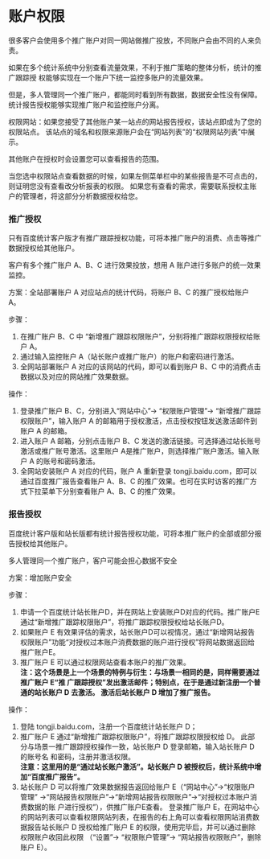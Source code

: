 # 账户权限
很多客户会使用多个推广账户对同一网站做推广投放，不同账户会由不同的人来负责。

如果在多个统计系统中分别查看流量效果，不利于推广策略的整体分析，统计的推广跟踪授
权能够实现在一个账户下统一监控多账户的流量效果。

但是，多人管理同一个推广账户，都能同时看到所有数据，数据安全性没有保障。统计报告授权能够实现推广账户和监控账户分离。

权限网站：如果您接受了其他账户某一站点的网站报告授权，该站点即成为了您的权限站点。 该站点的域名和权限来源账户会在“网站列表”的“权限网站列表”中展示。

其他账户在授权时会设置您可以查看报告的范围。

当您选中权限站点查看数据的时候，如果左侧菜单栏中的某些报告是不可点击的，则证明您没有查看改分析报表的权限。
如果您有查看的需求，需要联系授权主账户的管理者，将这部分分析数据授权给您。

### 推广授权
只有百度统计客户版才有推广跟踪授权功能，可将本推广账户的消费、点击等推广数据授权给其他账户。

客户有多个推广账户 A、B、C 进行效果投放，想用 A 账户进行多账户的统一效果监控。

方案：全站部署账户 A 对应站点的统计代码，将账户 B、C 的推广授权给账户 A。

步骤：
1. 在推广账户 B、C 中 “新增推广跟踪权限账户”，分别将推广跟踪权限授权给账户 A。
2. 通过输入监控账户 A（站长账户或推广账户）的账户和密码进行激活。
3. 全网站部署账户 A 对应的该网站的代码，即可以看到账户 B、C 中的消费点击数据以及对应的网站推广效果数据。

操作：
1. 登录推广账户 B、C，分别进入“网站中心”-> “权限账户管理”-> “新增推广跟踪权限账户”，输入账户 A 的邮箱用于授权激活，点击授权按钮发送激活邮件到账户 A 的邮箱。
2. 进入账户 A 邮箱，分别点击账户 B、C 发送的激活链接。可选择通过站长账号激活或推广账号激活。这里账户 A是推广账户，则选择推广账户激活。输入账户 A 的账号和密码激活。
3. 全网站安装账户 A 对应的代码，账户 A 重新登录 tongji.baidu.com，即可以通过百度推广报告查看账户 A、B、C 的推广效果。也可在实时访客的推广方式下拉菜单下分别查看账户 A、B、C 的推广效果。

### 报告授权
百度统计客户版和站长版都有统计报告授权功能，可将本推广账户的全部或部分报告授权给其他账户。

多人管理同一个推广账户，客户可能会担心数据不安全

方案：增加账户安全

步骤：
1. 申请一个百度统计站长账户D，并在网站上安装账户D对应的代码。推广账户E通过“新增推广跟踪权限账户”，将推广跟踪权限授权给站长账户D。
2. 如果账户 E 有效果评估的需求，站长账户D可以视情况，通过“新增网站报告权限账户”功能“对授权过本账户消费数据的账户进行授权”将网站数据返回给推广账户E。
3. 推广账户 E 可以通过权限网站查看本账户的推广效果。<br>
**注：这个场景是上一个场景的特例与衍生：与场景一相同的是，同样需要通过推广账户 E“推
广跟踪授权”发出激活邮件；特别点，在于是通过新注册一个普通的站长账户 D 去激活。
激活后站长账户 D 增加了推广报告。**

操作：
1. 登陆 tongji.baidu.com，注册一个百度统计站长账户 D；
2. 推广账户 E 通过“新增推广跟踪权限账户”，将推广跟踪权限授权给 D。
此部分与场景一推广跟踪授权操作一致，站长账户 D 登录邮箱，输入站长账户 D 的账号名
和密码，注册并激活权限。<br>**注意：这里用的是“通过站长账户激活”。站长账户 D 被授权后，统计系统中增加“百度推广报告”。**
3. 站长账户 D 可以将推广效果数据报告返回给账户 E（“网站中心”->“权限账户管理”
->“网站报告权限账户”->“新增网站报告权限账户”->“对授权过本账户消费数据的账
户进行授权”），供推广账户E查看。
登录推广账户 E，在网站中心的网站列表可以查看权限网站列表，在报告的右上角可以查看权限网站消费数据报告站长账户 D 授权给推广账户 E 的权限，使用完毕后，并可以通过删除权限账户收回此权限
（“设置”-> “权限账户管理”-> “网站报告权限账户”，删除账户 E）。
